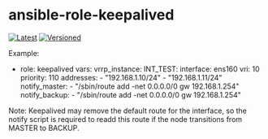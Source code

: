 # ansible-role-keepalived

[![Latest](https://github.com/noveris-inf/ansible-role-keepalived/workflows/Latest/badge.svg)](https://github.com/noveris-inf/ansible-role-keepalived/actions?query=workflow%3ALatest) [![Versioned](https://github.com/noveris-inf/ansible-role-keepalived/workflows/Versioned/badge.svg)](https://github.com/noveris-inf/ansible-role-keepalived/actions?query=workflow%3AVersioned)


Example:

- role: keepalived
  vars:
    vrrp_instance:
      INT_TEST:
        interface: ens160
        vri: 10
        priority: 110
        addresses:
          - "192.168.1.10/24"
          - "192.168.1.11/24"
        notify_master:
          - "/sbin/route add -net 0.0.0.0/0 gw 192.168.1.254"
        notify_backup:
          - "/sbin/route add -net 0.0.0.0/0 gw 192.168.1.254"

Note: Keepalived may remove the default route for the interface, so the notify script is required to readd this route if the node transitions from MASTER to BACKUP.
